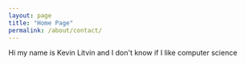 ```yaml
---
layout: page
title: "Home Page"
permalink: /about/contact/
---
```

Hi my name is Kevin Litvin and I don't know if I like computer science